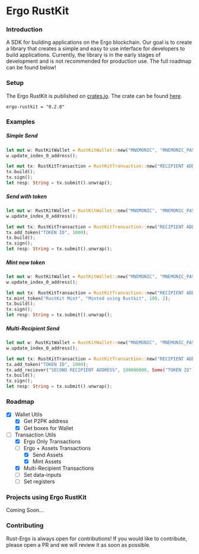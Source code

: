 # Ergo RustKit

### Introduction

A SDK for building applications on the Ergo blockchain. Our goal is to create a library that creates a simple and easy to use interface for developers to build applications. Currently, the library is in the early stages of development and is not recommended for production use. The full roadmap can be found below!

### Setup

The Ergo RustKit is published on [crates.io](https://crates.io/). The crate can be found [here](https://crates.io/crates/ergo-rustkit).

```
ergo-rustkit = "0.2.0"
```

### Examples

##### Simple Send

```rust
let mut w: RustKitWallet = RustKitWallet::new("MNEMONIC", "MNEMONIC_PASSWORD");
w.update_index_0_address();

let mut tx: RustKitTransaction = RustKitTransaction::new("RECIPIENT ADDRESS", 100000000, 1100000, w);
tx.build();
tx.sign();
let resp: String = tx.submit().unwrap();
```

##### Send with token

```rust
let mut w: RustKitWallet = RustKitWallet::new("MNEMONIC", "MNEMONIC_PASSWORD");
w.update_index_0_address();

let mut tx: RustKitTransaction = RustKitTransaction::new("RECIPIENT ADDRESS", 100000000, 1100000, w);
tx.add_token("TOKEN ID", 1000);
tx.build();
tx.sign();
let resp: String = tx.submit().unwrap();
```

##### Mint new token

```rust
let mut w: RustKitWallet = RustKitWallet::new("MNEMONIC", "MNEMONIC_PASSWORD");
w.update_index_0_address();

let mut tx: RustKitTransaction = RustKitTransaction::new("RECIPIENT ADDRESS", 100000000, 1100000, w);
tx.mint_token("RustKit Mint", "Minted using Rustkit", 100, 2);
tx.build();
tx.sign();
let resp: String = tx.submit().unwrap();
```

##### Multi-Recipient Send

```rust
let mut w: RustKitWallet = RustKitWallet::new("MNEMONIC", "MNEMONIC_PASSWORD");
w.update_index_0_address();

let mut tx: RustKitTransaction = RustKitTransaction::new("RECIPIENT ADDRESS", 100000000, 1100000, w);
tx.add_token("TOKEN ID", 1000);
tx.add_reciever("SECOND RECIPIENT ADDRESS", 100000000, Some("TOKEN ID"), Some(1000));
tx.build();
tx.sign();
let resp: String = tx.submit().unwrap();
```
### Roadmap

- [X] Wallet Utils
  - [X] Get P2PK address
  - [X] Get boxes for Wallet
- [ ] Transaction Utils
  - [X] Ergo Only Transactions
  - [ ] Ergo + Assets Transactions
    - [X] Send Assets
    - [X] Mint Assets
  - [X] Multi-Recipient Transactions
  - [ ] Set data-inputs
  - [ ] Set registers

### Projects using Ergo RustKit

Coming Soon...

### Contributing

Rust-Ergo is always open for contributions! If you would like to contribute, please open a PR and we will review it as soon as possible.